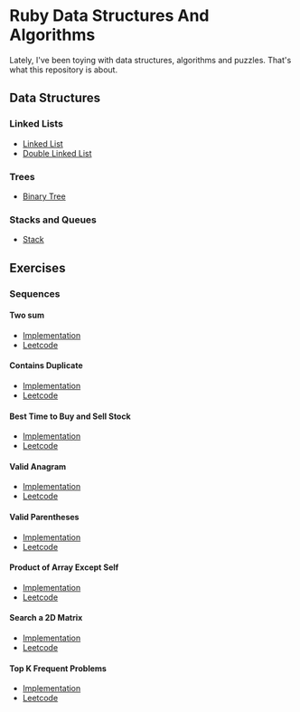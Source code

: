 # Ruby Data Structures And Algorithms

Lately, I've been toying with data structures, algorithms and puzzles. That's what this repository is about.

## Data Structures

### Linked Lists
* [Linked List][20]
* [Double Linked List][21]

### Trees
* [Binary Tree][22]

### Stacks and Queues
* [Stack][23]

## Exercises

### Sequences

#### Two sum
* [Implementation][1]
* [Leetcode][2]

#### Contains Duplicate
* [Implementation][3]
* [Leetcode][4]

#### Best Time to Buy and Sell Stock
* [Implementation][5]
* [Leetcode][6]

#### Valid Anagram
* [Implementation][7]
* [Leetcode][8]

#### Valid Parentheses
* [Implementation][9]
* [Leetcode][10]

#### Product of Array Except Self
* [Implementation][11]
* [Leetcode][12]

#### Search a 2D Matrix
* [Implementation][13]
* [Leetcode][14]

#### Top K Frequent Problems
* [Implementation][15]
* [Leetcode][16]

[1]: lib/dsa/exercises/two_sum_problem.rb
[2]: https://leetcode.com/problems/two-sum/
[3]: lib/dsa/exercises/contains_duplicate.rb
[4]: https://leetcode.com/problems/contains-duplicate/
[5]: lib/dsa/exercises/best_time_to_buy_and_sell_stock.rb
[6]: https://leetcode.com/problems/best-time-to-buy-and-sell-stock/
[7]: lib/dsa/exercises/valid_anagram.rb
[8]: https://leetcode.com/problems/valid-anagram/
[9]: lib/dsa/exercises/valid_parentheses.rb
[10]: https://leetcode.com/problems/valid-parentheses/
[11]: lib/dsa/exercises/product_of_array_except_self.rb
[12]: https://leetcode.com/problems/product-of-array-except-self/
[13]: lib/dsa/exercises/search_2d_matrix.rb
[14]: https://leetcode.com/problems/search-a-2d-matrix/
[15]: lib/dsa/exercises/top_k_frequent_words.rb
[16]: https://leetcode.com/problems/top-k-frequent-words/
[20]: lib/dsa/linked_list.rb
[21]: lib/dsa/double_linked_list.rb
[22]: lib/dsa/binary_tree.rb
[23]: lib/dsa/stack.rb
